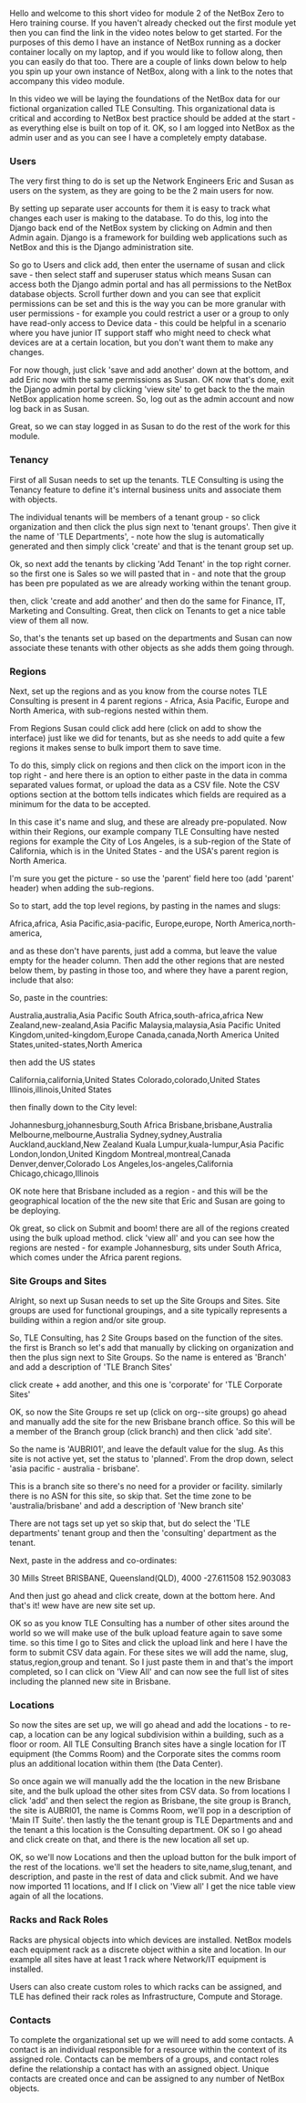 Hello and welcome to this short video for module 2 of the NetBox Zero to Hero training course. If you haven't already checked out the first module yet then you can find the link in the video notes below to get started. For the purposes of this demo I have an instance of NetBox running as a docker container locally on my laptop, and if you would like to follow along, then you can easily do that too. There are a couple of links down below to help you spin up your own instance of NetBox, along with a link to the notes that accompany this video module. 

In this video we will be laying the foundations of the NetBox data for our fictional organization called TLE Consulting. This organizational data is critical and according to NetBox best practice should be added at the start - as everything else is built on top of it. OK, so I am logged into NetBox as the admin user and as you can see I have a completely empty database. 

### Users
The very first thing to do is set up the Network Engineers Eric and Susan as users on the system, as they are going to be the 2 main users for now. 

By setting up separate user accounts for them it is easy to track what changes each user is making to the database. To do this, log into the Django back end of the NetBox system by clicking on Admin and then Admin again. Django is a framework for building web applications such as NetBox and this is the Django administration site. 

So go to Users and click add, then enter the username of susan and click save - then select staff and superuser status which means Susan can access both the Django admin portal and has all permissions to the NetBox database objects. Scroll further down and you can see that explicit permissions can be set and this is the way you can be more granular with user permissions - for example you could restrict a user or a group to only have read-only access to Device data - this could be helpful in a scenario where you have junior IT support staff who might need to check what devices are at a certain location, but you don't want them to make any changes. 

For now though, just click 'save and add another' down at the bottom, and add Eric now with the same permissions as Susan. OK now that's done, exit the Django admin portal by clicking 'view site' to get back to the the main NetBox application home screen. So, log out as the admin account and now log back in as Susan. 

Great, so we can stay logged in as Susan to do the rest of the work for this module.


### Tenancy

First of all Susan needs to set up the tenants. TLE Consulting is using the Tenancy feature to define it's internal business units and associate them with objects. 

The individual tenants will be members of a tenant group - so click organization and then click the plus sign next to 'tenant groups'. Then give it the name of 'TLE Departments', - note how the slug is automatically generated and then simply click 'create' and that is the tenant group set up. 

Ok, so next add the tenants by clicking 'Add Tenant' in the top right corner. so the first one is Sales so we will pasted that in - and note that the group has been pre populated as we are already working within the tenant group. 

then, click 'create and add another' and then do the same for Finance, IT, Marketing and Consulting. Great, then click on Tenants to get a nice table view of them all now. 

So, that's the tenants set up based on the departments and Susan can now associate these tenants with other objects as she adds them going through. 

### Regions

Next, set up the regions and as you know from the course notes TLE Consulting is present in 4 parent regions - Africa, Asia Pacific, Europe and North America, with sub-regions nested within them.

From Regions Susan could click add here (click on add to show the interface) just like we did for tenants, but as she needs to add quite a few regions it makes sense to bulk import them to save time. 

To do this, simply click on regions and then click on the import icon in the top right - and here there is an option to either paste in the data in comma separated values format, or upload the data as a CSV file. Note the CSV options section at the bottom tells indicates which fields are required as a minimum for the data to be accepted. 

In this case it's name and slug, and these are already pre-populated. Now within their Regions, our example company TLE Consulting have nested regions for example the City of Los Angeles, is a sub-region of the State of California, which is in the United States - and the USA's parent region is North America. 

I'm sure you get the picture - so use the 'parent' field here too (add 'parent' header) when adding the sub-regions. 

So to start, add the top level regions, by pasting in the names and slugs:  

Africa,africa, 
Asia Pacific,asia-pacific, 
Europe,europe, 
North America,north-america, 

and as these don't have parents, just add a comma, but leave the value empty for the header column.  Then add the other regions that are nested below them, by pasting in those too, and where they have a parent region, include that also: 

So, paste in the countries:

Australia,australia,Asia Pacific
South Africa,south-africa,africa 
New Zealand,new-zealand,Asia Pacific
Malaysia,malaysia,Asia Pacific
United Kingdom,united-kingdom,Europe 
Canada,canada,North America
United States,united-states,North America

then add the US states

California,california,United States
Colorado,colorado,United States
Illinois,illinois,United States

then finally down to the City level: 

Johannesburg,johannesburg,South Africa
Brisbane,brisbane,Australia
Melbourne,melbourne,Australia
Sydney,sydney,Australia
Auckland,auckland,New Zealand
Kuala Lumpur,kuala-lumpur,Asia Pacific
London,london,United Kingdom
Montreal,montreal,Canada
Denver,denver,Colorado
Los Angeles,los-angeles,California
Chicago,chicago,Illinois

OK note here that Brisbane included as a region - and this will be the geographical location of the the new site that Eric and Susan are going to be deploying. 

Ok great, so click on Submit and boom! there are all of the regions created using the bulk upload method. click 'view all' and you can see how the regions are nested - for example Johannesburg, sits under South Africa, which comes under the Africa parent regions. 

### Site Groups and Sites

Alright, so next up Susan needs to set up the Site Groups and Sites. Site groups are used for functional groupings, and a site typically represents a building within a region and/or site group. 

So, TLE Consulting, has 2 Site Groups based on the function of the sites. the first is Branch so let's add that manually by clicking on organization and then the plus sign next to Site Groups. So the name is entered as 'Branch' and add a description of 'TLE Branch Sites'

click create + add another, and this one is 'corporate' for 'TLE Corporate Sites'

OK, so now the Site Groups re set up (click on org--site groups) go ahead and manually add the site for the new Brisbane branch office. So this will be a member of the Branch group (click branch) and then click 'add site'. 

So the name is 'AUBRI01', and leave the default value for the slug. As this site is not active yet, set the status to 'planned'. From the drop down, select 'asia pacific - australia - brisbane'. 

This is a branch site so there's no need for a provider or facility. similarly there is no ASN for this site, so skip that. Set the time zone to be 'australia/brisbane' and add a description of 'New branch site'

There are not tags set up yet so skip that, but do select the 'TLE departments' tenant group and then the 'consulting' department as the tenant. 

Next, paste in the address and co-ordinates:

30 Mills Street BRISBANE, Queensland(QLD), 4000
-27.611508
152.903083

And then just go ahead and click create, down at the bottom here. And that's it! wew have are new site set up. 

OK so as you know TLE Consulting has a number of other sites around the world so we will make use of the bulk upload feature again to save some time. so this time I go to Sites and click the upload link and here I have the form to submit CSV data again. For these sites we will add the name, slug, status,region,group and tenant. So I just paste them in and that's the import completed, so I can click on 'View All' and can now see the full list of sites including the planned new site in Brisbane.

### Locations 

So now the sites are set up, we will go ahead and add the locations - to re-cap, a location can be any logical subdivision within a building, such as a floor or room. All TLE Consulting Branch sites have a single location for IT equipment (the Comms Room) and the Corporate sites the comms room plus an additional location within them (the Data Center). 

So once again we will manually add the the location in the new Brisbane site, and the bulk upload the other sites from CSV data. So from locations I click 'add' and then select the region as Brisbane, the site group is Branch, the site is AUBRI01, the name is Comms Room, we'll pop in a description of 'Main IT Suite'. then lastly the the tenant group is TLE Departments and and the tenant a this location is the Consulting department. OK so I go ahead and click create on that, and there is the new location all set up. 

OK, so we'll now Locations and then the upload button for the bulk import of the rest of the locations. we'll set the headers to site,name,slug,tenant, and description, and paste in the rest of data and click submit. And we have now imported 11 locations, and If I click on 'View all' I get the nice table view again of all the locations.

### Racks and Rack Roles
Racks are physical objects into which devices are installed. NetBox models each equipment rack as a discrete object within a site and location. In our example all sites have at least 1 rack where Network/IT equipment is installed. 

Users can also create custom roles to which racks can be assigned, and TLE has defined their rack roles as Infrastructure, Compute and Storage.

### Contacts
To complete the organizational set up we will need to add some contacts. A contact is an individual responsible for a resource within the context of its assigned role. Contacts can be members of a groups, and contact roles define the relationship a contact has with an assigned object. Unique contacts are created once and can be assigned to any number of NetBox objects. 